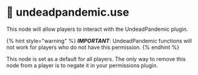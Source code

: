 # 👐 undeadpandemic.use

This node will allow players to interact with the UndeadPandemic plugin.

{% hint style="warning" %}
_**IMPORTANT**_: UndeadPandemic functions will not work for players who do not have this permission.
{% endhint %}

This node is set as a default for all players. The only way to remove this node from a player is to negate it in your permissions plugin.
